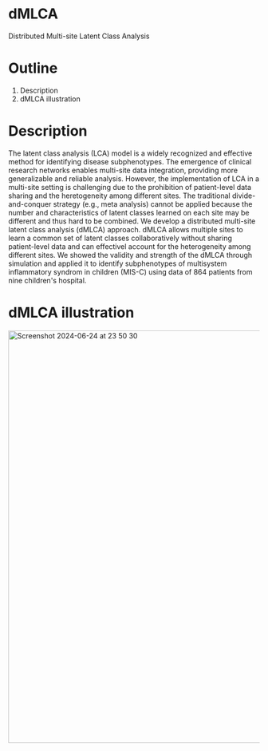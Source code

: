 # dMLCA
Distributed Multi-site Latent Class Analysis

# Outline
1. Description
2. dMLCA illustration

# Description
The latent class analysis (LCA) model is a widely recognized and effective method for identifying disease subphenotypes. The emergence of clinical research networks enables multi-site data integration, providing more generalizable and reliable analysis. However, the implementation of LCA in a multi-site setting is challenging due to the prohibition of patient-level data sharing and the heretogeneity among different sites. The traditional divide-and-conquer strategy (e.g., meta analysis) cannot be applied because the number and characteristics of latent classes learned on each site may be different and thus hard to be combined. We develop a distributed multi-site latent class analysis (dMLCA) approach. dMLCA allows multiple sites to learn a common set of latent classes collaboratively without sharing patient-level data and can effectivel account for the heterogeneity among different sites. We showed the validity and strength of the dMLCA through simulation and applied it to identify subphenotypes of multisystem inflammatory syndrom in children (MIS-C) using data of 864 patients from nine children's hospital.

# dMLCA illustration
<img width="827" alt="Screenshot 2024-06-24 at 23 50 30" src="https://github.com/Penncil/dMLCA/assets/70713739/f35cffa7-f661-4bb6-9976-87608fa16645">
